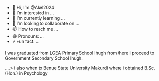- 👋 Hi, I’m @Akel2024
- 👀 I’m interested in ...
- 🌱 I’m currently learning ...
- 💞️ I’m looking to collaborate on ...
- 📫 How to reach me ...
- 😄 Pronouns: ...
- ⚡ Fun fact: ...

<!---
Akel2024/Akel2024 is a ✨ special ✨ repository because its `README.md` (this file) appears on your GitHub profile.
You can click the Preview link to take a look at your changes.
--->I was graduated from LGEA Primary School Ihugh from there i proceed to Government Secondary School Ihugh.
....> i also when to Benue State University Makurdi where i obtained B.Sc. (Hon.) in Psychology 

